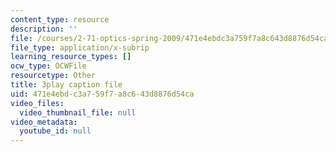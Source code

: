 ```yaml
---
content_type: resource
description: ''
file: /courses/2-71-optics-spring-2009/471e4ebdc3a759f7a8c643d8876d54ca_ML5yVI18uaI.vtt
file_type: application/x-subrip
learning_resource_types: []
ocw_type: OCWFile
resourcetype: Other
title: 3play caption file
uid: 471e4ebd-c3a7-59f7-a8c6-43d8876d54ca
video_files:
  video_thumbnail_file: null
video_metadata:
  youtube_id: null
---
```

